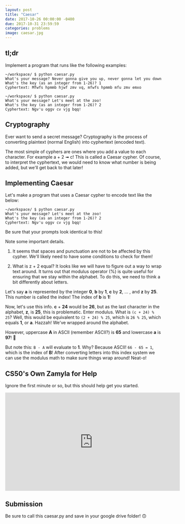 ```yaml
---
layout: post
title: "Caesar"
date: 2017-10-26 00:00:00 -0400
due: 2017-10-31 23:59:59
categories: problems
image: caesar.jpg
---
```


## tl;dr

Implement a program that runs like the following examples:

```
~/workspace/ $ python caesar.py
What's your message? Never gonna give you up, never gonna let you down
What's the key (as an integer from 1-26)? 1
Cyphertext: Mfwfs hpmmb hjwf zmv vq, mfwfs hpmmb mfu zmv emxo
```

```
~/workspace/ $ python caesar.py
What's your message? Let's meet at the zoo!
What's the key (as an integer from 1-26)? 2
Cyphertext: Ngv'u oggv cv vjg bqq!
```

## Cryptography

Ever want to send a secret message? Cryptography is the process of converting plaintext (normal English) into cyphertext (encoded text).

The most simple of cyphers are ones where you add a value to each character. For example a + 2 &#10143; c! This is called a Caesar cypher. Of course, to interpret the cyphertext, we would need to know what number is being added, but we'll get back to that later!

## Implementing Caesar

Let's make a program that uses a Caesar cypher to encode text like the below:

```
~/workspace/ $ python caesar.py
What's your message? Let's meet at the zoo!
What's the key (as an integer from 1-26)? 2
Cyphertext: Ngv'u oggv cv vjg bqq!
```

Be sure that your prompts look identical to this!

Note some important details.
1. It seems that spaces and punctuation are not to be affected by this cypher. We'll likely need to have some conditions to check for them!

2. What is z + 2 equal? It looks like we will have to figure out a way to wrap text around. It turns out that modulus operator (%) is quite useful for ensuring that we stay within the alphabet. To do this, we need to think a bit differently about letters.

Let's say **a** is represented by the integer **0**, **b** by **1**, **c** by **2**, ... , and **z** by **25**. This number is called the index! The index of **b** is **1**!

Now, let's use this info. **c** + **24** would be **26**, but as the last character in the alphabet, **z**, is **25**, this is problematic. Enter modulus. What is `(c + 24) % 25`? Well, this would be equivalent to `(2 + 24) % 25`, which is `26 % 25`, which equals **1**, or **a**. Hazzah! We've wrapped around the alphabet.

However, uppercase **A** in ASCII (remember ASCII?) is **65** and lowercase **a** is **97**! 😬

But note this: `B - A` will evaluate to **1**. Why? Because ASCII! `66 - 65 = 1`, which is the index of **B**! After converting letters into this index system we can use the modulus math to make sure things wrap around! Neat-o!

## CS50's Own Zamyla for Help

Ignore the first minute or so, but this should help get you started.

<iframe width="560" height="315" src="https://www.youtube.com/embed/5I7QqTTolHE?start=82" frameborder="0" gesture="media" allowfullscreen></iframe>

## Submission

Be sure to call this caesar.py and save in your google drive folder! 🙃
